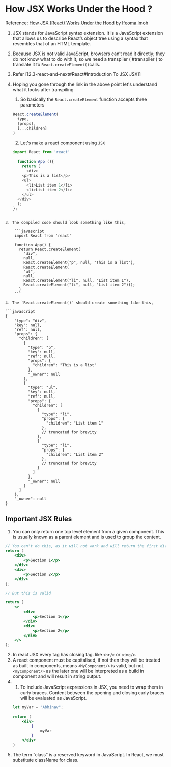 # How JSX Works Under the Hood ?
Reference: [How JSX (React) Works Under the Hood](https://www.telerik.com/blogs/how-jsx-react-works-under-hood) by [Ifeoma Imoh](https://www.telerik.com/blogs/author/ifeoma-imoh)

1. JSX stands for JavaScript syntax extension. It is a JavaScript extension that allows us to describe React’s object tree using a syntax that resembles that of an HTML template.
2. Because JSX is not valid JavaScript, browsers can’t read it directly; they do not know what to do with it, so we need a transpiler ( #transpiler ) to translate it to `React.createElement()`calls.
3. Refer [[2.3-react-and-next#React#Introduction To JSX JSX]]
4. Hoping you gone through the link in the above point let's understand what it looks after transpiling
	1. So basically the `React.createElement` function accepts three parameters

	```javascript
	React.createElement(
	  type,
	  [props],
	  [...children]
	)
	```

	2. Let's make a react component using `JSX`

	```javascript
	import React from 'react'
	
	  function App (){
	    return (
	      <div>
	    <p>This is a list</p>
	    <ul>
	      <li>List item 1</li>
	      <li>List item 2</li>
	    </ul>
	  </div>
	  );
	};
```

3. The compiled code should look something like this,
	
	```javascript
	import React from 'react'
	
	function App() {
	  return React.createElement(
	    "div",
	    null,
	    React.createElement("p", null, "This is a list"),
	    React.createElement(
	    "ul",
	    null,
	    React.createElement("li", null, "List item 1"),
	    React.createElement("li", null, "List item 2")));
	  }
	```

4. The `React.createElement()` should create something like this,

```javascript
{
    "type": "div",
    "key": null,
    "ref": null,
    "props": {
      "children": [
        {
          "type": "p",
          "key": null,
          "ref": null,
          "props": {
            "children": "This is a list"
          },
          "_owner": null
        },
        {
          "type": "ul",
          "key": null,
          "ref": null,
          "props": {
            "children": [
              {
                "type": "li",
                "props": {
                  "children": "List item 1"
                },
                // truncated for brevity
              },
              {
                "type": "li",
                "props": {
                  "children": "List item 2"
                },
                // truncated for brevity
              }
            ]
          },
          "_owner": null
        }
      ]
    },
    "_owner": null
}
```

## Important JSX Rules
1. You can only return one top level element from a given component. This is usually known as a parent element and is used to group the content.
```jsx
// You can't do this, as it will not work and will return the first div.
return (
	<div>
		<p>Section 1</p>
	</div>
	<div>
		<p>Section 2</p>
	</div>
);

// But this is valid

return (
	<>
		<div>
			<p>Section 1</p>
		</div>
		<div>
			<p>Section 2</p>
		</div>
	</>
);

```
2. In react JSX every tag has closing tag. like `<hr/>` or `<img/>`.
3. A react component must be capitalised, if not then they will be treated as built in components, means `<MyComponent/>` is valid, but not `<myComponent/>` as the later one will be interpreted as a build in component and will result in string output.
4. 1. To include JavaScript expressions in JSX, you need to wrap them in curly braces. Content between the opening and closing curly braces will be evaluated as JavaScript.
	```jsx
	let myVar = "Abhinav";
	
	return (
		<div>
			{
				myVar
			}
		</div>
	)
	```
5. The term “class” is a reserved keyword in JavaScript. In React, we must substitute className for class.

